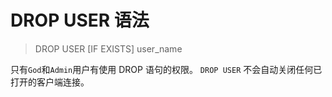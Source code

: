 # DROP USER 语法


>DROP USER [IF EXISTS] user_name

只有`God`和`Admin`用户有使用 DROP 语句的权限。
`DROP USER` 不会自动关闭任何已打开的客户端连接。
